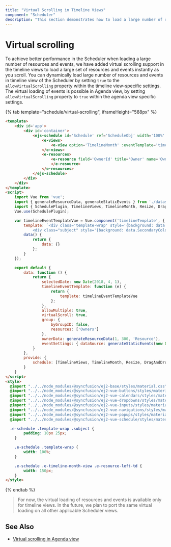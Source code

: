 ```yaml
---
title: "Virtual Scrolling in Timeline Views"
component: "Scheduler"
description: "This section demonstrates how to load a large number of resources and events dynamically on Scheduler using Virtual Scrolling support."
---
```


# Virtual scrolling

To achieve better performance in the Scheduler when loading a large number of resources and events, we have added virtual scrolling support in the timeline views to load a large set of resources and events instantly as you scroll. You can dynamically load large number of resources and events in timeline view of the Scheduler by setting `true` to the `allowVirtualScrolling` property within the timeline view-specific settings. The virtual loading of events is possible in Agenda view, by setting `allowVirtualScrolling` property to `true` within the agenda view specific settings.

{% tab template="schedule/virtual-scrolling", iframeHeight="588px"  %}

```html
<template>
    <div id='app'>
        <div id='container'>
            <ejs-schedule id='Schedule' ref='ScheduleObj' width='100%' height='550px' :selectedDate='selectedDate' :eventSettings='eventSettings' :group='group'>
                <e-views>
                    <e-view option='TimelineMonth' :eventTemplate='timelineEventTemplate' :allowVirtualScrolling='virtualScroll'></e-view>
                </e-views>
                <e-resources>
                    <e-resource field='OwnerId' title='Owner' name='Owners' :allowMultiple='allowMultiple' :dataSource='ownerData' textField='Text' idField='Id' colorField='Color'>
                    </e-resource>
                </e-resources>
            </ejs-schedule>
        </div>
    </div>
</template>
<script>
    import Vue from 'vue';
    import { generateResourceData, generateStaticEvents } from './datasource.js';
    import { SchedulePlugin, TimelineViews, TimelineMonth, Resize, DragAndDrop } from '@syncfusion/ej2-vue-schedule';
    Vue.use(SchedulePlugin);

    var timelineEventTemplateVue = Vue.component('timelineTemplate', {
        template: `<div class='template-wrap' style='{background: data.PrimaryColor}'>
            <div class="subject" style='{background: data.SecondaryColor};'>{{data.Subject}}</div></div>`,
        data() {
            return {
                data: {}
            };
        }
    });

    export default {
        data: function () {
            return {
                selectedDate: new Date(2018, 4, 1),
                timelineEventTemplate: function (e) {
                    return {
                        template: timelineEventTemplateVue
                    };
                },
                allowMultiple: true,
                virtualScroll: true,
                group: {
                    byGroupID: false,
                    resources: ['Owners']
                },
                ownerData: generateResourceData(1, 300, 'Resource'),
                eventSettings: { dataSource: generateStaticEvents(new Date(2018, 4, 1), 300, 12) }
            }
        },
        provide: {
            schedule: [TimelineViews, TimelineMonth, Resize, DragAndDrop]
        }
    }
</script>
<style>
  @import "../../node_modules/@syncfusion/ej2-base/styles/material.css";
  @import "../../node_modules/@syncfusion/ej2-vue-buttons/styles/material.css";
  @import "../../node_modules/@syncfusion/ej2-vue-calendars/styles/material.css";
  @import "../../node_modules/@syncfusion/ej2-vue-dropdowns/styles/material.css";
  @import "../../node_modules/@syncfusion/ej2-vue-inputs/styles/material.css";
  @import "../../node_modules/@syncfusion/ej2-vue-navigations/styles/material.css";
  @import "../../node_modules/@syncfusion/ej2-vue-popups/styles/material.css";
  @import "../../node_modules/@syncfusion/ej2-vue-schedule/styles/material.css";

  .e-schedule .template-wrap .subject {
        padding: 10px 25px;
    }

    .e-schedule .template-wrap {
        width: 100%;
    }

    .e-schedule .e-timeline-month-view .e-resource-left-td {
        width: 150px;
    }
</style>

```

{% endtab %}

> For now, the virtual loading of resources and events is available only for timeline views. In the future, we plan to port the same virtual loading on all other applicable Scheduler views.

## See Also

* [Virtual scrolling in Agenda view](./views/#agenda-view)
